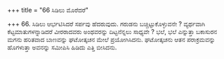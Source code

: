 +++
title = "66 ಸಿಡಿಲು ಮೊರೆದರೆ"

+++
66. ಸಿಡಿಲು ಆರ್ಭಟಿಸಿದರೆ ಸರ್ಪವು ಹೆದರುವುದು. ಗರುಡನು ಬಚ್ಚಿಟ್ಟುಕೊಳ್ಳುವನೇ ? ವ್ಯರ್ಥವಾಗಿ ಕೆಟ್ಟಮಾತುಗಳನ್ನಾಡಿದರೆ ವೀರರಾದವರು ಅಂಥವರನ್ನು ದಿಟ್ಟನೆನ್ನಲು ಸಾಧ್ಯವೇ ? ಭಲೆ, ಭಲೆ ಎನ್ನುತ್ತಾ ಬಕಾಸುರನ ಮಗನು ಹರಿತವಾದ ಬಾಣವನ್ನು ಘಟೋತ್ಕಚನ ಮೇಲೆ ಪ್ರಯೋಗಿಸಿದನು. ಘಟೋತ್ಕಚನು ಆತನ ಪರಾಕ್ರಮವನ್ನು ಹೊಗಳುತ್ತಾ ಅವನನ್ನು ಸಮೀಪಿಸಿ ಹಿಡಿದು ಎತ್ತಿ ಬೀಸಿದನು.
